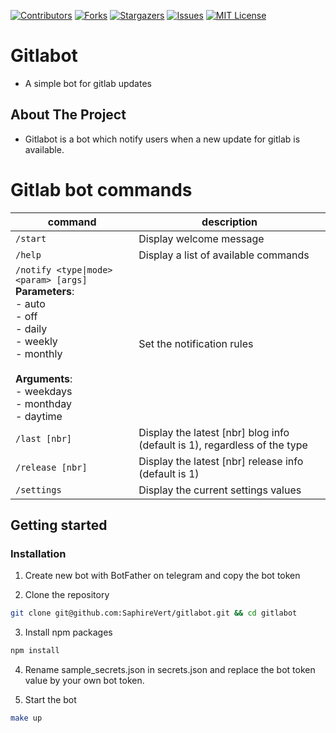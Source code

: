 [![Contributors][contributors-shield]][contributors-url]
[![Forks][forks-shield]][forks-url]
[![Stargazers][stars-shield]][stars-url]
[![Issues][issues-shield]][issues-url]
[![MIT License][license-shield]][license-url]

# Gitlabot

- A simple bot for gitlab updates

## About The Project

- Gitlabot is a bot which notify users when a new update for gitlab is available.

# Gitlab bot commands

| command                           | description                                                                   |
|-----------------------------------|-------------------------------------------------------------------------------|
| `/start`                          | Display welcome message                                                       |
| `/help`                           | Display a list of available commands                                          |
| `/notify <type\|mode> <param> [args]` <br> **Parameters**: <br> - auto  <br> - off <br> - daily <br> - weekly <br> - monthly <br> <br> **Arguments**: <br> - weekdays <br> - monthday <br> - daytime | Set the notification rules                                                    |
| `/last [nbr]`                     | Display the latest [nbr] blog info (default is 1), regardless of the type     |
| `/release [nbr]`                  | Display the latest [nbr] release info (default is 1)                          |
| `/settings`                       | Display the current settings values                                           |

## Getting started

### Installation

1. Create new bot with BotFather on telegram and copy the bot token

2. Clone the repository

```sh
git clone git@github.com:SaphireVert/gitlabot.git && cd gitlabot
```

3. Install npm packages

```sh
npm install
```

4. Rename sample_secrets.json in secrets.json and replace the bot token value by your own bot token.

5. Start the bot

```sh
make up
```

<!-- MARKDOWN LINKS & IMAGES -->
<!-- https://www.markdownguide.org/basic-syntax/#reference-style-links -->

[repos]:saphirevert/gitlabot

[contributors-shield]: https://img.shields.io/github/contributors/saphirevert/gitlabot.svg?style=flat-square
[contributors-url]: https://github.com/saphirevert/gitlabot/graphs/contributors
[forks-shield]: https://img.shields.io/github/forks/saphirevert/gitlabot.svg?style=flat-square
[forks-url]: https://github.com/saphirevert/gitlabot/network/members
[stars-shield]: https://img.shields.io/github/stars/saphirevert/gitlabot.svg?style=flat-square
[stars-url]: https://github.com/saphirevert/gitlabot/stargazers
[issues-shield]: https://img.shields.io/github/issues/saphirevert/gitlabot.svg?style=flat-square
[issues-url]: https://github.com/saphirevert/gitlabot/issues
[license-shield]: https://img.shields.io/github/license/saphirevert/gitlabot.svg?style=flat-square
[license-url]: https://github.com/saphirevert/gitlabot/blob/master/LICENSE.txt
[linkedin-shield]: https://img.shields.io/badge/-LinkedIn-black.svg?style=flat-square&logo=linkedin&colorB=555
[linkedin-url]: https://linkedin.com/in/othneildrew
[product-screenshot]: images/screenshot.png
